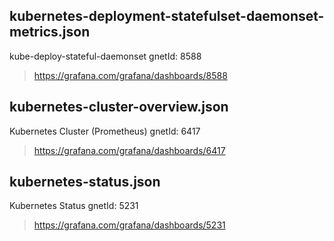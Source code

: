 ## kubernetes-deployment-statefulset-daemonset-metrics.json

kube-deploy-stateful-daemonset
gnetId: 8588

> https://grafana.com/grafana/dashboards/8588

## kubernetes-cluster-overview.json

Kubernetes Cluster (Prometheus)
gnetId: 6417

> https://grafana.com/grafana/dashboards/6417


## kubernetes-status.json

Kubernetes Status
gnetId: 5231

> https://grafana.com/grafana/dashboards/5231
